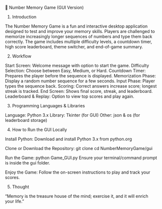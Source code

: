 🧠 Number Memory Game (GUI Version)
1. Introduction

The Number Memory Game is a fun and interactive desktop application designed to test and improve your memory skills. Players are challenged to memorize increasingly longer sequences of numbers and type them back correctly. The game includes multiple difficulty levels, a countdown timer, high score leaderboard, theme switcher, and end-of-game summary.

2. Workflow

Start Screen: Welcome message with option to start the game.
Difficulty Selection: Choose between Easy, Medium, or Hard.
Countdown Timer: Prepares the player before the sequence is displayed.
Memorization Phase: Display a random number sequence for a few seconds.
Input Phase: Player types the sequence back.
Scoring: Correct answers increase score; longest streak is tracked.
End Screen: Shows final score, streak, and leaderboard.
Leaderboard & Replay: Option to view top scores and play again.

3. Programming Languages & Libraries

Language: Python 3.x
Library: Tkinter (for GUI)
Other: json & os (for leaderboard storage)

4. How to Run the GUI Locally

Install Python: Download and install Python 3.x from python.org

Clone or Download the Repository:
git clone <repository-url>
cd NumberMemoryGame/gui

Run the Game:
python Game_GUI.py
Ensure your terminal/command prompt is inside the gui folder.

Enjoy the Game: Follow the on-screen instructions to play and track your scores.

5. Thought

“Memory is the treasure house of the mind; exercise it, and it will enrich your life.”